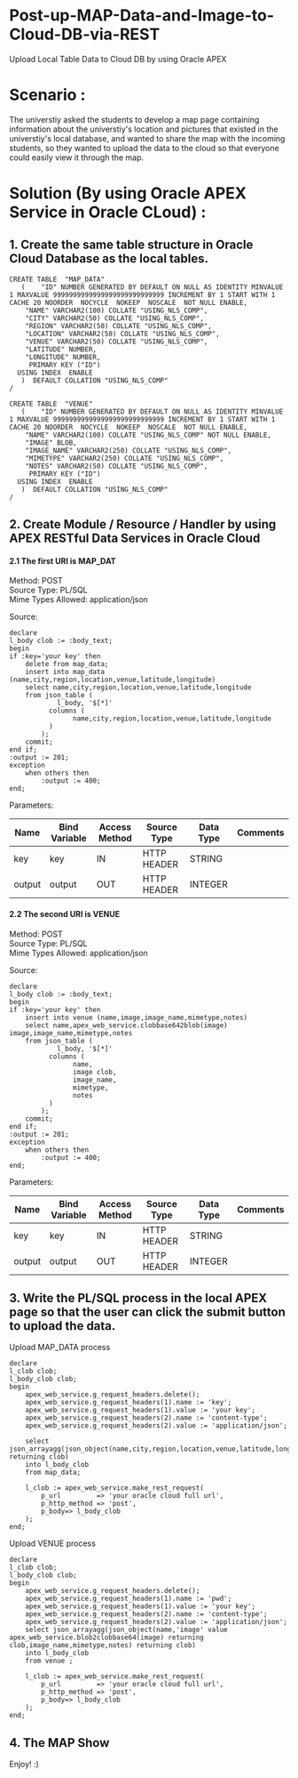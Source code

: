 # Post-up-MAP-Data-and-Image-to-Cloud-DB-via-REST
Upload Local Table Data to Cloud DB by using Oracle APEX

# Scenario : 
The universtiy asked the students to develop a map page containing information about the universtiy's location and pictures that existed in the universtiy's local database, and wanted to share the map with the incoming students, so they wanted to upload the data to the cloud so that everyone could easily view it through the map. 


# Solution (By using Oracle APEX Service in Oracle CLoud) : 

## 1. Create the same table structure in Oracle Cloud Database as the local tables.

```
CREATE TABLE  "MAP_DATA" 
   (	"ID" NUMBER GENERATED BY DEFAULT ON NULL AS IDENTITY MINVALUE 1 MAXVALUE 9999999999999999999999999999 INCREMENT BY 1 START WITH 1 CACHE 20 NOORDER  NOCYCLE  NOKEEP  NOSCALE  NOT NULL ENABLE, 
	"NAME" VARCHAR2(100) COLLATE "USING_NLS_COMP", 
	"CITY" VARCHAR2(50) COLLATE "USING_NLS_COMP", 
	"REGION" VARCHAR2(50) COLLATE "USING_NLS_COMP", 
	"LOCATION" VARCHAR2(50) COLLATE "USING_NLS_COMP", 
	"VENUE" VARCHAR2(50) COLLATE "USING_NLS_COMP", 
	"LATITUDE" NUMBER, 
	"LONGITUDE" NUMBER, 
	 PRIMARY KEY ("ID")
  USING INDEX  ENABLE
   )  DEFAULT COLLATION "USING_NLS_COMP"
/

CREATE TABLE  "VENUE" 
   (	"ID" NUMBER GENERATED BY DEFAULT ON NULL AS IDENTITY MINVALUE 1 MAXVALUE 9999999999999999999999999999 INCREMENT BY 1 START WITH 1 CACHE 20 NOORDER  NOCYCLE  NOKEEP  NOSCALE  NOT NULL ENABLE, 
	"NAME" VARCHAR2(100) COLLATE "USING_NLS_COMP" NOT NULL ENABLE, 
	"IMAGE" BLOB, 
	"IMAGE_NAME" VARCHAR2(250) COLLATE "USING_NLS_COMP", 
	"MIMETYPE" VARCHAR2(250) COLLATE "USING_NLS_COMP", 
	"NOTES" VARCHAR2(50) COLLATE "USING_NLS_COMP", 
	 PRIMARY KEY ("ID")
  USING INDEX  ENABLE
   )  DEFAULT COLLATION "USING_NLS_COMP"
/
```

## 2. Create Module / Resource / Handler by using APEX RESTful Data Services in Oracle Cloud

#### 2.1 The first URI is MAP_DAT 

Method: POST \
Source Type: PL/SQL \
Mime Types Allowed: application/json

Source:

```
declare
l_body clob := :body_text;
begin
if :key='your key' then
    delete from map_data;
    insert into map_data (name,city,region,location,venue,latitude,longitude) 
    select name,city,region,location,venue,latitude,longitude
    from json_table ( 
            l_body, '$[*]'
          columns ( 
                name,city,region,location,venue,latitude,longitude
          )
        );
    commit;
end if;
:output := 201;
exception
    when others then
        :output := 400;
end;
```

Parameters:

|Name  |Bind Variable|Access Method|Source Type|Data Type|Comments|
|------|-------------|-------------|-----------|---------|--------|
|key   |key          |IN           |HTTP HEADER|STRING   |        |
|output|output       |OUT          |HTTP HEADER|INTEGER  |        |


#### 2.2 The second URI is VENUE 

Method: POST \
Source Type: PL/SQL \
Mime Types Allowed: application/json

Source:
```
declare
l_body clob := :body_text;
begin
if :key='your key' then
    insert into venue (name,image,image_name,mimetype,notes) 
    select name,apex_web_service.clobbase642blob(image) image,image_name,mimetype,notes
    from json_table ( 
            l_body, '$[*]'
          columns ( 
                name, 
                image clob,
                image_name,
                mimetype,
                notes
          )
        );
    commit;
end if;
:output := 201;
exception
    when others then
        :output := 400;
end;
```

Parameters:

|Name  |Bind Variable|Access Method|Source Type|Data Type|Comments|
|------|-------------|-------------|-----------|---------|--------|
|key   |key          |IN           |HTTP HEADER|STRING   |        |
|output|output       |OUT          |HTTP HEADER|INTEGER  |        |

## 3. Write the PL/SQL process in the local APEX page so that the user can click the submit button to upload the data.

Upload MAP_DATA process

```
declare
l_clob clob;
l_body_clob clob;
begin
    apex_web_service.g_request_headers.delete();
    apex_web_service.g_request_headers(1).name := 'key';
    apex_web_service.g_request_headers(1).value := 'your key';
    apex_web_service.g_request_headers(2).name := 'content-type';
    apex_web_service.g_request_headers(2).value := 'application/json';
    
    select json_arrayagg(json_object(name,city,region,location,venue,latitude,longitude) returning clob) 
    into l_body_clob 
    from map_data;
  
    l_clob := apex_web_service.make_rest_request(
	    p_url         => 'your oracle cloud full url',
	    p_http_method => 'post',
	    p_body=> l_body_clob
    );
end;
```

Upload VENUE process

```
declare
l_clob clob;
l_body_clob clob;
begin
    apex_web_service.g_request_headers.delete();
    apex_web_service.g_request_headers(1).name := 'pwd';
    apex_web_service.g_request_headers(1).value := 'your key';
    apex_web_service.g_request_headers(2).name := 'content-type';
    apex_web_service.g_request_headers(2).value := 'application/json';
    select json_arrayagg(json_object(name,'image' value apex_web_service.blob2clobbase64(image) returning clob,image_name,mimetype,notes) returning clob) 
    into l_body_clob
    from venue ;
  
    l_clob := apex_web_service.make_rest_request(
	    p_url         => 'your oracle cloud full url',
	    p_http_method => 'post',
	    p_body=> l_body_clob
    );
end;

```

## 4. The MAP Show


Enjoy!  :)



